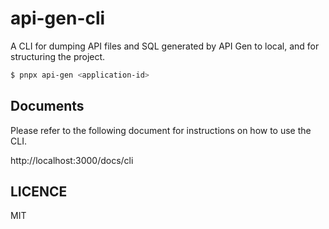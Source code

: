 # api-gen-cli

A CLI for dumping API files and SQL generated by API Gen to local, and for structuring the project.

```bash
$ pnpx api-gen <application-id>
```

## Documents

Please refer to the following document for instructions on how to use the CLI.

http://localhost:3000/docs/cli

## LICENCE

MIT